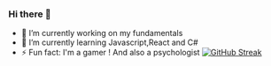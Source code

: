 ### Hi there 👋

- 🔭 I’m currently working on my fundamentals  
- 🌱 I’m currently learning Javascript,React and C#
- ⚡ Fun fact: I'm a gamer ! And also a psychologist 
 [![GitHub Streak](https://streak-stats.demolab.com/?user=HerHex)](https://git.io/streak-stats)

<!--
**HerHex/HerHex** is a ✨ _special_ ✨ repository because its `README.md` (this file) appears on your GitHub profile.

Here are some ideas to get you started:
https://www.codewars.com/users/HerHex/badges/small
- 🔭 I’m currently working on my fundamentals
- 🌱 I’m currently learning Javascript,React and C#
- ⚡ Fun fact: ...
-->
